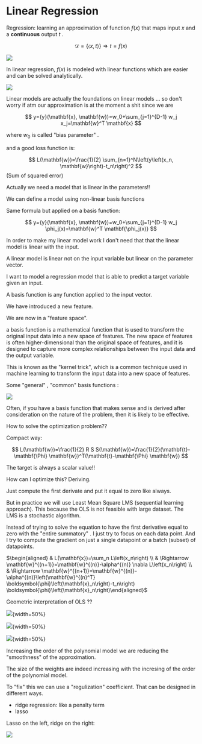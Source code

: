 # Linear Regression


Regression: learning an approximation of function $f(x)$ that maps input $x$ and a **continuous** output $t$ . 

$$
\mathcal{D}=\{\langle x, t\rangle\} \Rightarrow t=f(x)
$$

![](59a8b5261ecc704cc3f6f8828ac34193.png)

In linear regression, $f(x)$ is modeled with linear functions which are easier and can be solved analytically.

![](d0bdc846f4aad388e8ee44f08eb28d08.png)

Linear models are actually the foundations on linear models ... so don't worry if atm our approximation is at the moment a shit since we are 

$$
y={y}(\mathbf{x}, \mathbf{w})=w_0+\sum_{j=1}^{D-1} w_j x_j=\mathbf{w}^T \mathbf{x}
$$

where $w_0$ is called "bias parameter" . 

and a good loss function is: 

$$
L(\mathbf{w})=\frac{1}{2} \sum_{n=1}^N\left(y\left(x_n, \mathbf{w}\right)-t_n\right)^2
$$
(Sum of squared error)

Actually we need a model that is linear in the parameters!!

We can define a model using non-linear basis functions 


Same formula but applied on a basis function: 

$$
y={y}(\mathbf{x}, \mathbf{w})=w_0+\sum_{j=1}^{D-1} w_j \phi_j(x)=\mathbf{w}^T \mathbf{\phi_j(x)}
$$

In order to make my linear model work I don't need that that the linear model is linear with the input. 


A linear model is linear not on the input variable but linear on the parameter vector. 

I want to model  a regression model that is able to predict  a target variable given an input. 

A basis function is any function applied to the input vector. 

We have introduced a new feature. 

We are now in a "feature space". 

a basis function is a mathematical function that is used to transform the original input data into a new space of features. The new space of features is often higher-dimensional than the original space of features, and it is designed to capture more complex relationships between the input data and the output variable.


This is known as the "kernel trick", which is a common technique used in machine learning to transform the input data into a new space of features.

Some "general" , "common"  basis functions : 

![](755d0fe85f32b0a454c02eb0221e8be5.png)

Often, if you have a basis function that makes sense and is derived after consideration on the nature of the problem, then it is likely to be effective.


How to solve the optimization problem?? 

Compact way: 

$$
L(\mathbf{w})=\frac{1}{2} R S S(\mathbf{w})=\frac{1}{2}(\mathbf{t}-\mathbf{\Phi} \mathbf{w})^T(\mathbf{t}-\mathbf{\Phi} \mathbf{w})
$$


The target is always a scalar value!! 


How can I optimize this? Deriving. 

Just compute the first derivate and put it equal to zero like always. 

But in practice we will use Least Mean Square LMS (sequential learning approach). This because the OLS is not feasible with large dataset. The LMS is a stochastic algorithm. 


Instead of trying to solve the equation to have the first derivative equal to zero with the "entire summatory" . I just try to focus on each data point. And I try to compute the gradient on just a single datapoint or a batch (subset) of datapoints. 

$\begin{aligned} & L(\mathbf{x})=\sum_n L\left(x_n\right) \\ & \Rightarrow \mathbf{w}^{(n+1)}=\mathbf{w}^{(n)}-\alpha^{(n)} \nabla L\left(x_n\right) \\ & \Rightarrow \mathbf{w}^{(n+1)}=\mathbf{w}^{(n)}-\alpha^{(n)}\left(\mathbf{w}^{(n)^T} \boldsymbol{\phi}\left(\mathbf{x}_n\right)-t_n\right) \boldsymbol{\phi}\left(\mathbf{x}_n\right)\end{aligned}$


Geometric interpretation of OLS ??


 ![](e163f16776c408cfa7ef40309e99d613.png){width=50%}

![](fbee0656412e5fa1688faf5522a6786e.png){width=50%}

![](97ae41ae57d791608c4f763b8074cebd.png){width=50%}


Increasing the order of the polynomial model we are reducing the "smoothness" of the approximation. 

The size of the weights are indeed increasing with the incresing of the order of the polynomial model. 

To "fix" this we can use a "regulization" coefficient. That can be designed in different ways. 

- ridge regression: like a penalty term 
- lasso 



Lasso on the left, ridge on the right: 

![](Pasted%20image%2020230226211119.png)

